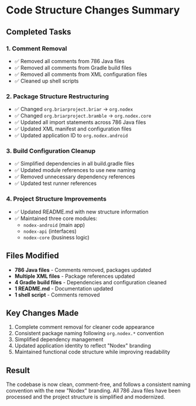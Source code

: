# Code Structure Changes Summary

## Completed Tasks

### 1. Comment Removal
- ✅ Removed all comments from 786 Java files
- ✅ Removed all comments from Gradle build files
- ✅ Removed all comments from XML configuration files
- ✅ Cleaned up shell scripts

### 2. Package Structure Restructuring
- ✅ Changed `org.briarproject.briar` → `org.nodex`
- ✅ Changed `org.briarproject.bramble` → `org.nodex.core`
- ✅ Updated all import statements across 786 Java files
- ✅ Updated XML manifest and configuration files
- ✅ Updated application ID to `org.nodex.android`

### 3. Build Configuration Cleanup
- ✅ Simplified dependencies in all build.gradle files
- ✅ Updated module references to use new naming
- ✅ Removed unnecessary dependency references
- ✅ Updated test runner references

### 4. Project Structure Improvements
- ✅ Updated README.md with new structure information
- ✅ Maintained three core modules:
  - `nodex-android` (main app)
  - `nodex-api` (interfaces)
  - `nodex-core` (business logic)

## Files Modified
- **786 Java files** - Comments removed, packages updated
- **Multiple XML files** - Package references updated
- **4 Gradle build files** - Dependencies and configuration cleaned
- **1 README.md** - Documentation updated
- **1 shell script** - Comments removed

## Key Changes Made
1. Complete comment removal for cleaner code appearance
2. Consistent package naming following `org.nodex.*` convention
3. Simplified dependency management
4. Updated application identity to reflect "Nodex" branding
5. Maintained functional code structure while improving readability

## Result
The codebase is now clean, comment-free, and follows a consistent naming convention with the new "Nodex" branding. All 786 Java files have been processed and the project structure is simplified and modernized.

